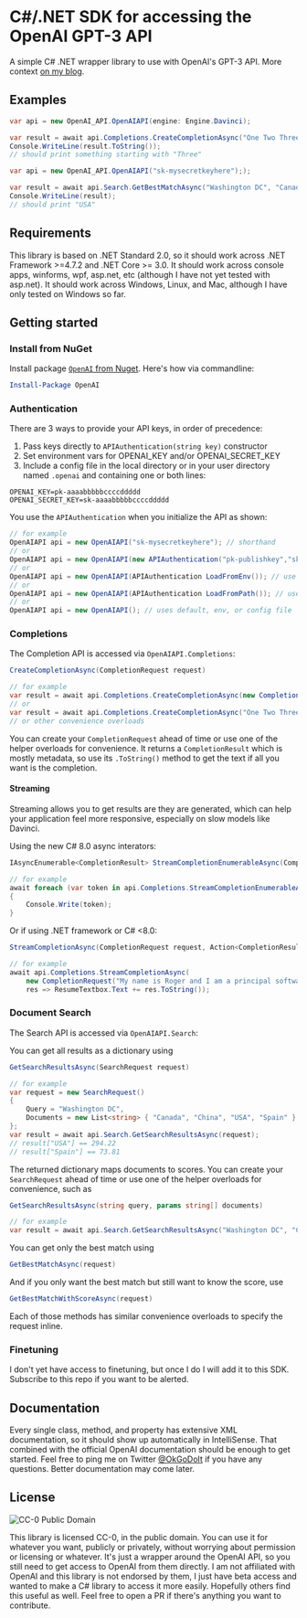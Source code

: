 # C#/.NET SDK for accessing the OpenAI GPT-3 API 

A simple C# .NET wrapper library to use with OpenAI's GPT-3 API.  More context [on my blog](https://rogerpincombe.com/openai-dotnet-api).

## Examples

```csharp
var api = new OpenAI_API.OpenAIAPI(engine: Engine.Davinci);

var result = await api.Completions.CreateCompletionAsync("One Two Three One Two", temperature: 0.1);
Console.WriteLine(result.ToString());
// should print something starting with "Three"
```

```csharp
var api = new OpenAI_API.OpenAIAPI("sk-mysecretkeyhere"););

var result = await api.Search.GetBestMatchAsync("Washington DC", "Canada", "China", "USA", "Spain");
Console.WriteLine(result);
// should print "USA"
```

## Requirements

This library is based on .NET Standard 2.0, so it should work across .NET Framework >=4.7.2 and .NET Core >= 3.0.  It should work across console apps, winforms, wpf, asp.net, etc (although I have not yet tested with asp.net).  It should work across Windows, Linux, and Mac, although I have only tested on Windows so far.

## Getting started

### Install from NuGet

Install package [`OpenAI` from Nuget](https://www.nuget.org/packages/OpenAI/).  Here's how via commandline:
```powershell
Install-Package OpenAI
```

### Authentication
There are 3 ways to provide your API keys, in order of precedence:
1.  Pass keys directly to `APIAuthentication(string key)` constructor
2.  Set environment vars for OPENAI_KEY and/or OPENAI_SECRET_KEY
3.  Include a config file in the local directory or in your user directory named `.openai` and containing one or both lines:
```shell
OPENAI_KEY=pk-aaaabbbbbccccddddd
OPENAI_SECRET_KEY=sk-aaaabbbbbccccddddd
```

You use the `APIAuthentication` when you initialize the API as shown:
```csharp
// for example
OpenAIAPI api = new OpenAIAPI("sk-mysecretkeyhere"); // shorthand
// or
OpenAIAPI api = new OpenAIAPI(new APIAuthentication("pk-publishkey","sk-secretkey")); // specify manually
// or
OpenAIAPI api = new OpenAIAPI(APIAuthentication LoadFromEnv()); // use env vars
// or
OpenAIAPI api = new OpenAIAPI(APIAuthentication LoadFromPath()); // use config file (can optionally specify where to look)
// or
OpenAIAPI api = new OpenAIAPI(); // uses default, env, or config file
```

### Completions
The Completion API is accessed via `OpenAIAPI.Completions`:

```csharp
CreateCompletionAsync(CompletionRequest request)

// for example
var result = await api.Completions.CreateCompletionAsync(new CompletionRequest("One Two Three One Two", temperature: 0.1));
// or
var result = await api.Completions.CreateCompletionAsync("One Two Three One Two", temperature: 0.1);
// or other convenience overloads
```
You can create your `CompletionRequest` ahead of time or use one of the helper overloads for convenience.  It returns a `CompletionResult` which is mostly metadata, so use its `.ToString()` method to get the text if all you want is the completion.

#### Streaming
Streaming allows you to get results are they are generated, which can help your application feel more responsive, especially on slow models like Davinci.

Using the new C# 8.0 async interators:
```csharp
IAsyncEnumerable<CompletionResult> StreamCompletionEnumerableAsync(CompletionRequest request)

// for example
await foreach (var token in api.Completions.StreamCompletionEnumerableAsync(new CompletionRequest("My name is Roger and I am a principal software engineer at Salesforce.  This is my resume:", 200, 0.5, presencePenalty: 0.1, frequencyPenalty: 0.1)))
{
	Console.Write(token);
}
```

Or if using .NET framework or C# <8.0:
```csharp
StreamCompletionAsync(CompletionRequest request, Action<CompletionResult> resultHandler)

// for example
await api.Completions.StreamCompletionAsync(
	new CompletionRequest("My name is Roger and I am a principal software engineer at Salesforce.  This is my resume:", 200, 0.5, presencePenalty: 0.1, frequencyPenalty: 0.1),
	res => ResumeTextbox.Text += res.ToString());
```

### Document Search
The Search API is accessed via `OpenAIAPI.Search`:

You can get all results as a dictionary using
```csharp
GetSearchResultsAsync(SearchRequest request)

// for example
var request = new SearchRequest()
{
	Query = "Washington DC",
	Documents = new List<string> { "Canada", "China", "USA", "Spain" }
};
var result = await api.Search.GetSearchResultsAsync(request);
// result["USA"] == 294.22
// result["Spain"] == 73.81
```

The returned dictionary maps documents to scores.  You can create your `SearchRequest` ahead of time or use one of the helper overloads for convenience, such as
```csharp
GetSearchResultsAsync(string query, params string[] documents)

// for example
var result = await api.Search.GetSearchResultsAsync("Washington DC", "Canada", "China", "USA", "Spain");
```

You can get only the best match using
```csharp
GetBestMatchAsync(request)
```

And if you only want the best match but still want to know the score, use
```csharp
GetBestMatchWithScoreAsync(request)
```
Each of those methods has similar convenience overloads to specify the request inline.

### Finetuning
I don't yet have access to finetuning, but once I do I will add it to this SDK.  Subscribe to this repo if you want to be alerted.


## Documentation

Every single class, method, and property has extensive XML documentation, so it should show up automatically in IntelliSense.  That combined with the official OpenAI documentation should be enough to get started.  Feel free to ping me on Twitter [@OkGoDoIt](https://twitter.com/OkGoDoIt) if you have any questions.  Better documentation may come later.

## License
![CC-0 Public Domain](https://licensebuttons.net/p/zero/1.0/88x31.png)

This library is licensed CC-0, in the public domain.  You can use it for whatever you want, publicly or privately, without worrying about permission or licensing or whatever.  It's just a wrapper around the OpenAI API, so you still need to get access to OpenAI from them directly.  I am not affiliated with OpenAI and this library is not endorsed by them, I just have beta access and wanted to make a C# library to access it more easily.  Hopefully others find this useful as well.  Feel free to open a PR if there's anything you want to contribute.
